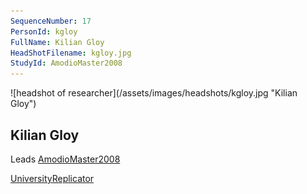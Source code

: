 ```yaml
---
SequenceNumber: 17
PersonId: kgloy
FullName: Kilian Gloy
HeadShotFilename: kgloy.jpg
StudyId: AmodioMaster2008
---
```

<a name="kgloy">
![headshot of researcher](/assets/images/headshots/kgloy.jpg "Kilian Gloy")

## Kilian Gloy



Leads [AmodioMaster2008](/replications/#AmodioMaster2008)



[University](https://www.uni-bremen.de/en/pppd/team/dr-kilian-gloy)[Replicator]("replicator")